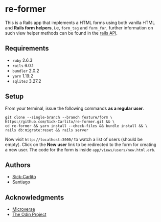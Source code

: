 # re-former

This is a Rails app that implements a HTML forms using both vanilla HTML
and **Rails form helpers**, i.e, `form_tag` and `form_for`, further information on
such view helper methods can be found in the
[rails API](https://api.rubyonrails.org/v6.0.1/classes/ActionView/Helpers/FormHelper.html).

## Requirements

- `ruby` 2.6.3
- `rails` 6.0.1
- `bundler` 2.0.2
- `yarn` 1.19.2
- `sqlite3` 3.27.2

## Setup

From your terminal, issue the following commands **as a regular user**.

```shell
git clone --single-branch --branch feature/form \
https://github.com/Sick-Carlito/re-former.git && \
cd re-former && yarn install --check-files && bundle install && \
rails db:migrate:reset && rails server
```

Now visit `http://localhost:3000/` to watch a list of users (should be empty).
Click on the **New user** link to be redirected to the form for creating a new
user. The code for the form is inside `app/views/users/new.html.erb`.

## Authors

- [Sick-Carlito](https://github.com/Sick-Carlito)
- [Santiago](https://github.com/santiago-rodrig)


## Acknowledgments

- [Microverse](https://www.microverse.org/)
- [The Odin Project](https://www.theodinproject.com/courses/ruby-on-rails/lessons/forms)
